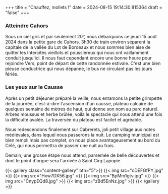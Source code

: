 +++
title = "Chauffez, mollets !"
date = 2024-08-15 19:14:30.815364
draft = "false"
+++
### Atteindre Cahors 
Sous un ciel gris et par seulement 20°, nous débarquons ce jeudi 15 août 2024 dans la petite gare de Cahors.
3h30 de train environ séparent la capitale de la vallée du Lot de Bordeaux et nous sommes bien aise de quitter les Intercités vieillots et poussiéreux qui nous ont vaillamment conduit jusqu'ici.
Il nous faut cependant encore une bonne heure pour rejoindre Vers, point de départ de cette randonnée estivale. C'est une bien pieuse conductrice qui nous dépanne, le bus ne circulant pas les jours fériés.

### Les yeux sur le Causse 
Après un petit déjeuner préparé la veille, nous entamons la petite grimpette de la journée, c'est-à-dire l'ascension d'un causse, plateau calcaire de quelques semaine de mètres de haut, qui donne son nom au parc naturel.
Arbres moussus et herbe brûlée, voilà le spectacle qui nous attend une fois la difficulté avalée. La traversée du plateau est facilet et agréable.

Nous redescendons finalement sur Cabrerets, joli petit village aux notes médiévales, dans lequel nous passerons la nuit. Le camping municipal est bien rempli mais pas complet, on nous place avantageusement au bord du Célé, qui nous permettra de passer une nuit au frais.

Demain, une grosse étape nous attend, parsemée de belle découvertes et dont le point d'orgue sera l'arrivée à Saint Cirq Lapopie.

{{< gallery class="content-gallery" btn="5">}}
{{< img src="cDEFGfPY.jpg" >}}
{{< img src="Hxw7DX56.jpg" >}}
{{< img src="BpMm1gtv.jpg" >}}
{{< img src="CnypEQd8.jpg" >}}
{{< img src="zBd5EnNz.jpg" >}}
{{< /gallery >}}

